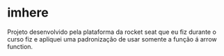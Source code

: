 # imhere
Projeto desenvolvido  pela plataforma da rocket seat que eu fiz durante o curso fiz e apliquei uma padronização de usar somente a função á arrow function.
